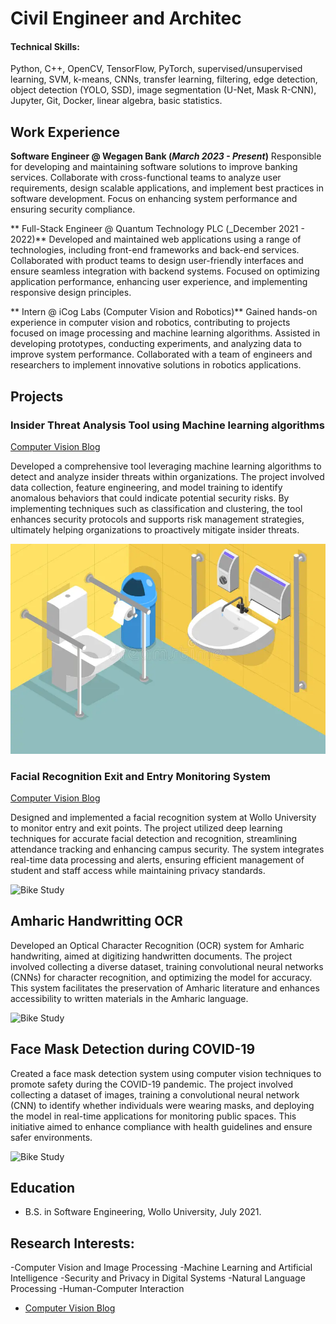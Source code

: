 # Civil Engineer and Architec

#### Technical Skills:
Python, C++, OpenCV, TensorFlow, PyTorch, supervised/unsupervised learning, SVM, k-means, CNNs, transfer learning, filtering, edge detection, object detection (YOLO, SSD), image segmentation (U-Net, Mask R-CNN), Jupyter, Git, Docker, linear algebra, basic statistics.					       		

## Work Experience
**Software Engineer @ Wegagen Bank (_March 2023 - Present_)**
Responsible for developing and maintaining software solutions to improve banking services. Collaborate with cross-functional teams to analyze user requirements, design scalable applications, and implement best practices in software development. Focus on enhancing system performance and ensuring security compliance.

** Full-Stack Engineer @ Quantum Technology PLC (_December 2021 - 2022)**
Developed and maintained web applications using a range of technologies, including front-end frameworks and back-end services. Collaborated with product teams to design user-friendly interfaces and ensure seamless integration with backend systems. Focused on optimizing application performance, enhancing user experience, and implementing responsive design principles.

** Intern @ iCog Labs (Computer Vision and Robotics)**
Gained hands-on experience in computer vision and robotics, contributing to projects focused on image processing and machine learning algorithms. Assisted in developing prototypes, conducting experiments, and analyzing data to improve system performance. Collaborated with a team of engineers and researchers to implement innovative solutions in robotics applications.

## Projects
### Insider Threat Analysis Tool using Machine learning algorithms 
[Computer Vision Blog](https://www.researchgate.net/profile/Daniel-Yimam-2)

Developed a comprehensive tool leveraging machine learning algorithms to detect and analyze insider threats within organizations. The project involved data collection, feature engineering, and model training to identify anomalous behaviors that could indicate potential security risks. By implementing techniques such as classification and clustering, the tool enhances security protocols and supports risk management strategies, ultimately helping organizations to proactively mitigate insider threats.

![EEG Band Discovery](/assets/img/eeg_band_discovery.png)

### Facial Recognition Exit and Entry Monitoring System
[Computer Vision Blog](https://www.researchgate.net/profile/Daniel-Yimam-2)

Designed and implemented a facial recognition system at Wollo University to monitor entry and exit points. The project utilized deep learning techniques for accurate facial detection and recognition, streamlining attendance tracking and enhancing campus security. The system integrates real-time data processing and alerts, ensuring efficient management of student and staff access while maintaining privacy standards.

![Bike Study](/assets/img/bike_study.png)

## Amharic Handwritting OCR
Developed an Optical Character Recognition (OCR) system for Amharic handwriting, aimed at digitizing handwritten documents. The project involved collecting a diverse dataset, training convolutional neural networks (CNNs) for character recognition, and optimizing the model for accuracy. This system facilitates the preservation of Amharic literature and enhances accessibility to written materials in the Amharic language.

![Bike Study](/assets/img/ocr.png)

## Face Mask Detection during COVID-19
Created a face mask detection system using computer vision techniques to promote safety during the COVID-19 pandemic. The project involved collecting a dataset of images, training a convolutional neural network (CNN) to identify whether individuals were wearing masks, and deploying the model in real-time applications for monitoring public spaces. This initiative aimed to enhance compliance with health guidelines and ensure safer environments.

![Bike Study](/assets/img/yolo.png)

  
## Education
-  B.S. in Software Engineering, Wollo University, July 2021.
  
## Research Interests:

-Computer Vision and Image Processing
-Machine Learning and Artificial Intelligence
-Security and Privacy in Digital Systems
-Natural Language Processing
-Human-Computer Interaction
- [Computer Vision Blog](https://www.researchgate.net/profile/Daniel-Yimam-2)
